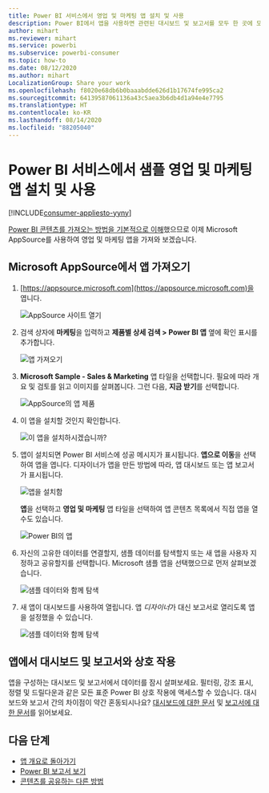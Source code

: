 ```yaml
---
title: Power BI 서비스에서 영업 및 마케팅 앱 설치 및 사용
description: Power BI에서 앱을 사용하면 관련된 대시보드 및 보고서를 모두 한 곳에 모을 수 있습니다. Power BI 앱 마켓플레이스에서 영업 및 마케팅 앱을 설치합니다.
author: mihart
ms.reviewer: mihart
ms.service: powerbi
ms.subservice: powerbi-consumer
ms.topic: how-to
ms.date: 08/12/2020
ms.author: mihart
LocalizationGroup: Share your work
ms.openlocfilehash: f8020e68db6b0baaabdde626d1b17674fe995ca2
ms.sourcegitcommit: 64139587061136a43c5aea3b6db4d1a94e4e7795
ms.translationtype: HT
ms.contentlocale: ko-KR
ms.lasthandoff: 08/14/2020
ms.locfileid: "88205040"
---
```

# <a name="install-and-use-the-sample-sales-and-marketing-app-in-the-power-bi-service"></a>Power BI 서비스에서 샘플 영업 및 마케팅 앱 설치 및 사용

[!INCLUDE[consumer-appliesto-yyny](../includes/consumer-appliesto-yyny.md)]

[Power BI 콘텐츠를 가져오는 방법을 기본적으로 이해](end-user-app-view.md)했으므로 이제 Microsoft AppSource를 사용하여 영업 및 마케팅 앱을 가져와 보겠습니다. 


## <a name="get-the-app-from-microsoft-appsource"></a>Microsoft AppSource에서 앱 가져오기

1. [https://appsource.microsoft.com](https://appsource.microsoft.com)을 엽니다.

   ![AppSource 사이트 열기  ](./media/end-user-app-marketing/power-bi-appsource.png)

1. 검색 상자에 **마케팅**을 입력하고 **제품별 상세 검색 > Power BI 앱** 옆에 확인 표시를 추가합니다. 

    ![앱 가져오기  ](./media/end-user-app-marketing/power-bi-search-appsource.png)


1. **Microsoft Sample - Sales & Marketing** 앱 타일을 선택합니다. 필요에 따라 개요 및 검토를 읽고 이미지를 살펴봅니다.  그런 다음, **지금 받기**를 선택합니다.

   ![AppSource의 앱 제품](./media/end-user-app-marketing/power-bi-app-offering.png)

1. 이 앱을 설치할 것인지 확인합니다.

   ![이 앱을 설치하시겠습니까?](./media/end-user-app-marketing/power-bi-installs.png)

5. 앱이 설치되면 Power BI 서비스에 성공 메시지가 표시됩니다. **앱으로 이동**을 선택하여 앱을 엽니다. 디자이너가 앱을 만든 방법에 따라, 앱 대시보드 또는 앱 보고서가 표시됩니다.

    ![앱을 설치함 ](./media/end-user-app-marketing/power-bi-app-ready.png)

    **앱**을 선택하고 **영업 및 마케팅** 앱 타일을 선택하여 앱 콘텐츠 목록에서 직접 앱을 열 수도 있습니다.

    ![Power BI의 앱](./media/end-user-app-marketing/power-bi-sales-marketing.png)


6. 자신의 고유한 데이터를 연결할지, 샘플 데이터를 탐색할지 또는 새 앱을 사용자 지정하고 공유할지를 선택합니다. Microsoft 샘플 앱을 선택했으므로 먼저 살펴보겠습니다. 

    ![샘플 데이터와 함께 탐색](./media/end-user-app-marketing/power-bi-explore-app.png)

7.  새 앱이 대시보드를 사용하여 열립니다. 앱 *디자이너*가 대신 보고서로 열리도록 앱을 설정했을 수 있습니다.  

    ![샘플 데이터와 함께 탐색](./media/end-user-app-marketing/power-bi-app-new.png)




## <a name="interact-with-the-dashboards-and-reports-in-the-app"></a>앱에서 대시보드 및 보고서와 상호 작용
앱을 구성하는 대시보드 및 보고서에서 데이터를 잠시 살펴보세요. 필터링, 강조 표시, 정렬 및 드릴다운과 같은 모든 표준 Power BI 상호 작용에 액세스할 수 있습니다.  대시보드와 보고서 간의 차이점이 약간 혼동되시나요?  [대시보드에 대한 문서](end-user-dashboards.md) 및 [보고서에 대한 문서](end-user-reports.md)를 읽어보세요.  




## <a name="next-steps"></a>다음 단계
* [앱 개요로 돌아가기](end-user-apps.md)    
* [Power BI 보고서 보기](end-user-report-open.md)    
* [콘텐츠를 공유하는 다른 방법](end-user-shared-with-me.md)
